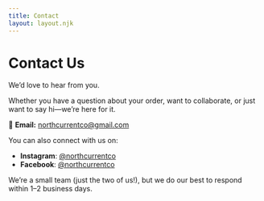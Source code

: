 ```yaml
---
title: Contact
layout: layout.njk
---
```


# Contact Us

We’d love to hear from you.

Whether you have a question about your order, want to collaborate, or just want to say hi—we’re here for it.

📧 **Email:** [northcurrentco@gmail.com](mailto:northcurrentco@gmail.com)

You can also connect with us on:

- **Instagram**: [@northcurrentco](https://instagram.com/northcurrentco)
- **Facebook**: [@northcurrentco](https://facebook.com/northcurrentco)

We’re a small team (just the two of us!), but we do our best to respond within 1–2 business days.
